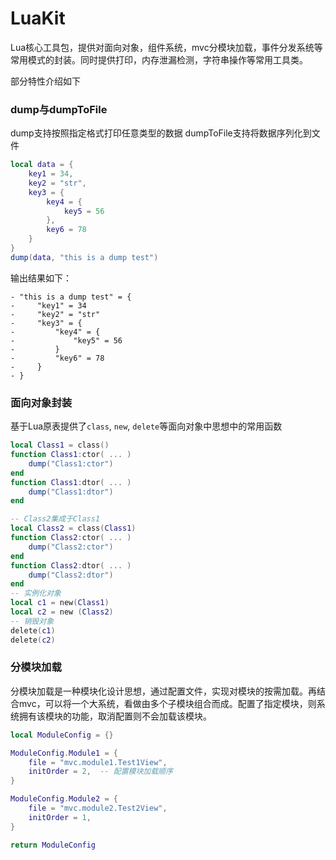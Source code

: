 # LuaKit
Lua核心工具包，提供对面向对象，组件系统，mvc分模块加载，事件分发系统等常用模式的封装。同时提供打印，内存泄漏检测，字符串操作等常用工具类。

部分特性介绍如下
### dump与dumpToFile
dump支持按照指定格式打印任意类型的数据
dumpToFile支持将数据序列化到文件
```lua
local data = {
    key1 = 34,
    key2 = "str",
    key3 = {
        key4 = {
            key5 = 56
        },
        key6 = 78
    }
}
dump(data, "this is a dump test")
```
输出结果如下：
```
- "this is a dump test" = {
-     "key1" = 34
-     "key2" = "str"
-     "key3" = {
-         "key4" = {
-             "key5" = 56
-         }
-         "key6" = 78
-     }
- }
```
### 面向对象封装
基于Lua原表提供了`class`, `new`, `delete`等面向对象中思想中的常用函数
```lua
local Class1 = class()
function Class1:ctor( ... )
    dump("Class1:ctor")
end
function Class1:dtor( ... )
    dump("Class1:dtor")
end

-- Class2集成于Class1
local Class2 = class(Class1)
function Class2:ctor( ... )
    dump("Class2:ctor")
end
function Class2:dtor( ... )
    dump("Class2:dtor")
end
-- 实例化对象
local c1 = new(Class1)
local c2 = new (Class2)
-- 销毁对象
delete(c1)
delete(c2)
```

### 分模块加载
分模块加载是一种模块化设计思想，通过配置文件，实现对模块的按需加载。再结合mvc，可以将一个大系统，看做由多个子模块组合而成。配置了指定模块，则系统拥有该模块的功能，取消配置则不会加载该模块。
```lua
local ModuleConfig = {}

ModuleConfig.Module1 = {
    file = "mvc.module1.Test1View",
    initOrder = 2,  -- 配置模块加载顺序
}

ModuleConfig.Module2 = {
    file = "mvc.module2.Test2View",
    initOrder = 1,
}

return ModuleConfig
```